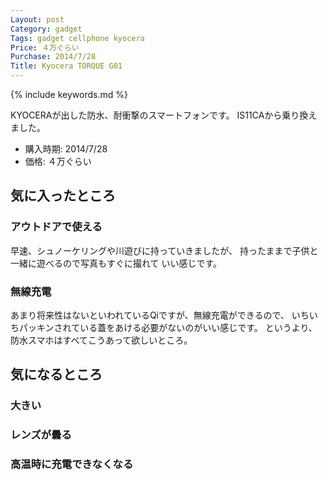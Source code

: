 ```yaml
---
Layout: post
Category: gadget
Tags: gadget cellphone kyocera
Price: ４万ぐらい
Purchase: 2014/7/28
Title: Kyocera TORQUE G01
---
```


{% include keywords.md %}

KYOCERAが出した防水、耐衝撃のスマートフォンです。
IS11CAから乗り換えました。

* 購入時期: 2014/7/28
* 価格: ４万ぐらい

## 気に入ったところ

### アウトドアで使える

早速、シュノーケリングや川遊びに持っていきましたが、
持ったままで子供と一緒に遊べるので写真もすぐに撮れて
いい感じです。

### 無線充電

あまり将来性はないといわれているQiですが、無線充電ができるので、
いちいちパッキンされている蓋をあける必要がないのがいい感じです。
というより、防水スマホはすべてこうあって欲しいところ。

## 気になるところ

### 大きい

### レンズが曇る

### 高温時に充電できなくなる
